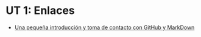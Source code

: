 # UT 1: Enlaces
* [Una pequeña introducción y toma de contacto con GitHub y MarkDown](https://github.com/AngelCSR/Portfolio/blob/main/UD1%3A%20GitHub%20y%20MarkDown/Ejercicios/Github.md)


